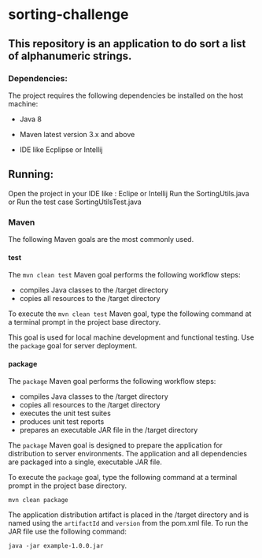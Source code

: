 # sorting-challenge
## This repository is an application to do sort a list of alphanumeric strings.

### Dependencies:

The project requires the following dependencies be installed on the host machine:
* Java 8

* Maven latest version 3.x and above

* IDE like Ecplipse or Intellij

## Running:
 Open the project in your IDE like : Eclipe or Intellij
 Run the SortingUtils.java
  or Run the test case SortingUtilsTest.java


### Maven

The following Maven goals are the most commonly used.

#### test

The `mvn clean test` Maven goal performs the following workflow steps:

* compiles Java classes to the /target directory
* copies all resources to the /target directory

To execute the `mvn clean test` Maven goal, type the following command at a terminal prompt in the project base directory.


This goal is used for local machine development and functional testing.  Use the `package` goal for server deployment.


#### package

The `package` Maven goal performs the following workflow steps:

* compiles Java classes to the /target directory
* copies all resources to the /target directory
* executes the unit test suites
* produces unit test reports
* prepares an executable JAR file in the /target directory

The `package` Maven goal is designed to prepare the application for distribution to server environments.  The application and all dependencies are packaged into a single, executable JAR file.

To execute the `package` goal, type the following command at a terminal prompt in the project base directory.

```
mvn clean package
```

The application distribution artifact is placed in the /target directory and is named using the `artifactId` and `version` from the pom.xml file.  To run the JAR file use the following command:

```
java -jar example-1.0.0.jar
```
